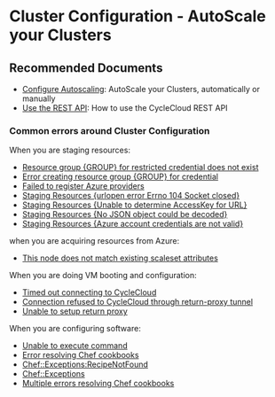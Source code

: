 <properties
  pagetitle="Cluster Configuration - AutoScale your Clusters "
  service=""
  resource=""
  ms.author="cargonz"
  selfhelptype="Generic"
  supporttopicids="32745218"
  resourcetags=""
  productpesids="16478"
  cloudenvironments="public,fairfax,mooncake,blackforest,ussec,usnat"
  articleid="0820390b-691e-406d-a546-c75bc943e7c9"
  ownershipid="Compute_CloudServices_Content" />
# Cluster Configuration - AutoScale your Clusters 

## **Recommended Documents**

- [Configure Autoscaling](https://docs.microsoft.com/azure/cyclecloud/how-to/configure-autoscaling?view=cyclecloud-7): AutoScale your Clusters, automatically or manually
- [Use the REST API](https://docs.microsoft.com/azure/cyclecloud/how-to/use-rest-api?view=cyclecloud-7): How to use the CycleCloud REST API

### **Common errors around Cluster Configuration**

When you are staging resources:

- [Resource group {GROUP} for restricted credential does not exist](https://docs.microsoft.com/azure/cyclecloud/common-issues/resource_group_privileges?view=cyclecloud-7)
- [Error creating resource group {GROUP} for credential](https://docs.microsoft.com/azure/cyclecloud/common-issues/resource_group_privileges?view=cyclecloud-7)
- [Failed to register Azure providers](https://docs.microsoft.com/azure/cyclecloud/common-issues/registering_providers?view=cyclecloud-7)
- [Staging Resources {urlopen error Errno 104 Socket closed}](https://docs.microsoft.com/azure/cyclecloud/common-issues/fetching_resources?view=cyclecloud-7)
- [Staging Resources {Unable to determine AccessKey for URL}](https://docs.microsoft.com/azure/cyclecloud/common-issues/staging_resources?view=cyclecloud-7)
- [Staging Resources {No JSON object could be decoded}](https://docs.microsoft.com/azure/cyclecloud/common-issues/azure_credentials?view=cyclecloud-7)
- [Staging Resources {Azure account credentials are not valid}](https://docs.microsoft.com/azure/cyclecloud/common-issues/azure_credentials?view=cyclecloud-7)

when you are acquiring resources from Azure:

- [This node does not match existing scaleset attributes](https://docs.microsoft.com/azure/cyclecloud/common-issues/scaleset_attributes?view=cyclecloud-7)

When you are doing VM booting and configuration:

- [Timed out connecting to CycleCloud](https://docs.microsoft.com/azure/cyclecloud/common-issues/node_cyclecloud_connectivity?view=cyclecloud-7)
- [Connection refused to CycleCloud through return-proxy tunnel](https://docs.microsoft.com/azure/cyclecloud/common-issues/node_cyclecloud_connectivity?view=cyclecloud-7)
- [Unable to setup return proxy](https://docs.microsoft.com/azure/cyclecloud/common-issues/node_cyclecloud_connectivity?view=cyclecloud-7)

When you are configuring software:

- [Unable to execute command](https://docs.microsoft.com/azure/cyclecloud/common-issues/execute_command?view=cyclecloud-7)
- [Error resolving Chef cookbooks](https://docs.microsoft.com/azure/cyclecloud/common-issues/resolving_cookbooks?view=cyclecloud-7)
- [Chef::Exceptions:RecipeNotFound](https://docs.microsoft.com/azure/cyclecloud/common-issues/resolving_cookbooks?view=cyclecloud-7)
- [Chef::Exceptions](https://docs.microsoft.com/azure/cyclecloud/common-issues/chef_exception?view=cyclecloud-7)
- [Multiple errors resolving Chef cookbooks](https://docs.microsoft.com/azure/cyclecloud/common-issues/resolving_cookbooks?view=cyclecloud-7)